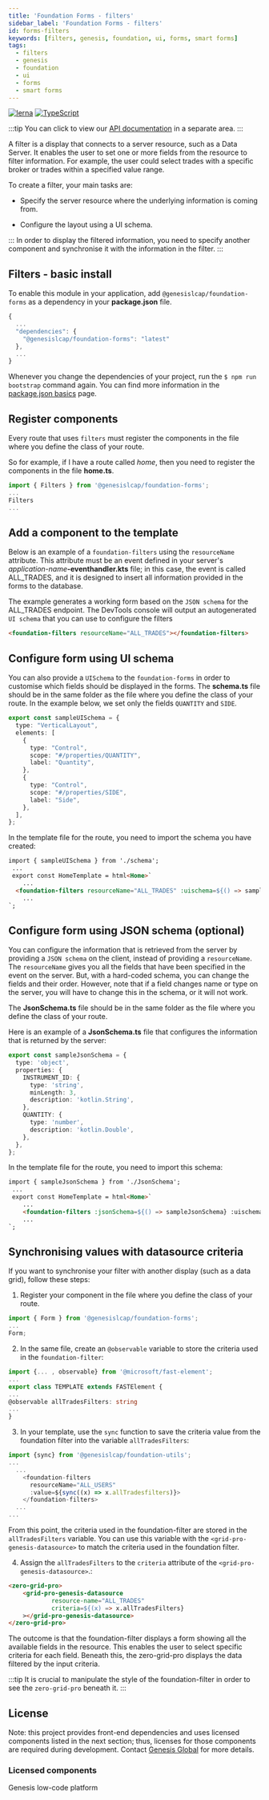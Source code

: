 ```yaml
---
title: 'Foundation Forms - filters'
sidebar_label: 'Foundation Forms - filters'
id: forms-filters
keywords: [filters, genesis, foundation, ui, forms, smart forms]
tags:
  - filters
  - genesis
  - foundation
  - ui
  - forms
  - smart forms
---
```


[![lerna](https://img.shields.io/badge/maintained%20with-lerna-cc00ff.svg)](https://lerna.js.org/)
[![TypeScript](https://img.shields.io/badge/%3C%2F%3E-TypeScript-%230074c1.svg)](https://www.typescriptlang.org/)

:::tip
You can click to view our [API documentation](./docs/api/index.md) in a separate area.
:::

A filter is a display that connects to a server resource, such as a Data Server. It enables the user to set one or more fields from the resource to filter information. For example, the user could select trades with a specific broker or trades within a specified value range.

To create a filter, your main tasks are:

- Specify the server resource where the underlying information is coming from.

- Configure the layout using a UI schema.

:::
In order to display the filtered information, you need to specify another component and synchronise it with the information in the filter.
:::

## Filters - basic install

To enable this module in your application, add `@genesislcap/foundation-forms` as a dependency in your **package.json** file.

```javascript
{
  ...
  "dependencies": {
    "@genesislcap/foundation-forms": "latest"
  },
  ...
}
```

Whenever you change the dependencies of your project, run the `$ npm run bootstrap` command again. You can find more information in the [package.json basics](../../../web/basics/package-json-basics/) page.

## Register components

Every route that uses `filters` must register the components in the file where you define the class of your route.

So for example, if I have a route called *home*, then you need to register the components in the file **home.ts**.

```ts
import { Filters } from '@genesislcap/foundation-forms';
...
Filters
...
```

## Add a component to the template

Below is an example of a `foundation-filters` using the `resourceName` attribute. This attribute must be an event defined in your server's _application-name_**-eventhandler.kts** file; in this case, the event is called ALL_TRADES, and it is designed to insert all information provided in the forms to the database.

The example generates a working form based on the `JSON schema` for the ALL_TRADES endpoint. The DevTools console will output an autogenerated `UI schema` that you can use to configure the filters

```html
<foundation-filters resourceName="ALL_TRADES"></foundation-filters>
```

## Configure form using UI schema

You can also provide a `UISchema` to the `foundation-forms` in order to customise which fields should be displayed in the forms. The **schema.ts** file should be in the same folder as the file where you define the class of your route. In the example below, we set only the fields `QUANTITY` and `SIDE`.

```ts
export const sampleUISchema = {
  type: "VerticalLayout",
  elements: [
    {
      type: "Control",
      scope: "#/properties/QUANTITY",
      label: "Quantity",
    },
    {
      type: "Control",
      scope: "#/properties/SIDE",
      label: "Side",
    },
  ],
};
```

In the template file for the route, you need to import the schema you have created:

```html
import { sampleUISchema } from './schema';
 ...
 export const HomeTemplate = html<Home>`
	...
  <foundation-filters resourceName="ALL_TRADES" :uischema=${() => sampleUISchema}></foundation-filters>
	...
`;
```

## Configure form using JSON schema (optional)

You can configure the information that is retrieved from the server by providing a `JSON schema` on the client, instead of providing a `resourceName`. The `resourceName` gives you all the fields that have been specified in the event on the server. But, with a hard-coded schema, you can change the fields and their order. However, note that if a field changes name or type on the server, you will have to change this in the schema, or it will not work.

The **JsonSchema.ts** file should be in the same folder as the file where you define the class of your route.

Here is an example of a **JsonSchema.ts** file that configures the information that is returned by the server:
```ts
export const sampleJsonSchema = {
  type: 'object',
  properties: {
    INSTRUMENT_ID: {
      type: 'string',
      minLength: 3,
      description: 'kotlin.String',
    },
    QUANTITY: {
      type: 'number',
      description: 'kotlin.Double',
    },
  },
};
```

In the template file for the route, you need to import this schema:

```html
import { sampleJsonSchema } from './JsonSchema';
 ...
 export const HomeTemplate = html<Home>`
	...
 	<foundation-filters :jsonSchema=${() => sampleJsonSchema} :uischema=${() => sampleUISchema}></foundation-filters>
	...
`;
```

## Synchronising values with datasource criteria

If you want to synchronise your filter with another display (such as a data grid), follow these steps:

1. Register your component in the file where you define the class of your route. 

```ts
import { Form } from '@genesislcap/foundation-forms';
...
Form;
```

2. In the same file, create an `@observable` variable to store the criteria used in the `foundation-filter`:

```ts {1,5}
import {... , observable} from '@microsoft/fast-element';
...
export class TEMPLATE extends FASTElement {
...
@observable allTradesFilters: string
...
}
```

3. In your template, use the `sync` function to save the criteria value from the foundation filter into the variable `allTradesFilters`:

```typescript tile="Example 4" {1,4}
import {sync} from '@genesislcap/foundation-utils';
...
  ...
    <foundation-filters
      resourceName="ALL_USERS"
      :value=${sync((x) => x.allTradesfilters)}>
    </foundation-filters>
  ...
...    
```

From this point, the criteria used in the foundation-filter are stored in the `allTradesFilters` variable. You can use this variable with the `<grid-pro-genesis-datasource>` to match the criteria used in the foundation filter. 

4. Assign the `allTradesFilters` to the `criteria` attribute of the `<grid-pro-genesis-datasource>`.:

```html
<zero-grid-pro>
    <grid-pro-genesis-datasource
            resource-name="ALL_TRADES"
            criteria=${(x) => x.allTradesFilters}
    ></grid-pro-genesis-datasource>
</zero-grid-pro>
```

The outcome is that the foundation-filter displays a form showing all the available fields in the resource. This enables the user to select specific criteria for each field. Beneath this, the zero-grid-pro displays the data filtered by the input criteria.

:::tip
It is crucial to manipulate the style of the foundation-filter in order to see the `zero-grid-pro` beneath it.
:::

## License

Note: this project provides front-end dependencies and uses licensed components listed in the next section; thus, licenses for those components are required during development. Contact [Genesis Global](https://genesis.global/contact-us/) for more details.

### Licensed components
Genesis low-code platform
